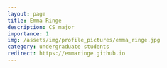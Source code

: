 ```yaml
---
layout: page
title: Emma Ringe
description: CS major
importance: 1
img: /assets/img/profile_pictures/emma_ringe.jpg
category: undergraduate students
redirect: https://emmaringe.github.io
---
```

